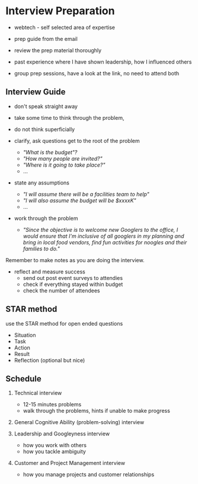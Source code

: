 # Interview Preparation

- webtech - self selected area of expertise

- prep guide from the email

- review the prep material thoroughly

- past experience where I have shown leadership, how I influenced others

- group prep sessions, have a look at the link, no need to attend both

## Interview Guide

- don't speak straight away
- take some time to think through the problem,
- do not think superficially

- clarify, ask questions get to the root of the problem

  - _"What is the budget"?_
  - _"How many people are invited?"_
  - _"Where is it going to take place?"_
  - ...

- state any assumptions

  - _"I will assume there will be a facilities team to help"_
  - _"I will also assume the budget will be $xxxxK"_
  - ...

- work through the problem

  - _"Since the objective is to welcome new Googlers to the office, 
    I would ensure that I'm inclusive of all googlers in my planning
    and bring in local food vendors, find fun activities for noogles
    and their families to do."_

Remember to make notes as you are doing the interview.

- reflect and measure success
  - send out post event surveys to attendies
  - check if everything stayed within budget
  - check the number of attendees

## STAR method 

use the STAR method for open ended questions

- Situation
- Task
- Action
- Result
- Reflection (optional but nice)

## Schedule

1. Technical interview

   - 12-15 minutes problems
   - walk through the problems, hints if unable to make progress

2. General Cognitive Ability (problem-solving) interview

3. Leadership and Googleyness interview

   - how you work with others
   - how you tackle ambiguity

4. Customer and Project Management interview

   - how you manage projects and customer relationships
